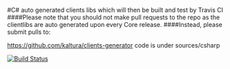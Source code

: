#C# auto generated clients libs which will then be built and test by Travis CI
####Please note that you should not make pull requests to the repo as the clientlibs are auto generated upon every Core release.
####Instead, please submit pulls to:

https://github.com/kaltura/clients-generator
code is under sources/csharp

[![Build Status](https://travis-ci.org/kaltura/KalturaGeneratedAPIClientsCsharp.svg?branch=master)](https://travis-ci.org/kaltura/KalturaGeneratedAPIClientsCsharp)
